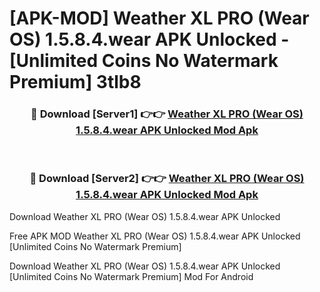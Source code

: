 # [APK-MOD] Weather XL PRO (Wear OS) 1.5.8.4.wear APK Unlocked - [Unlimited Coins No Watermark Premium] 3tlb8



<div align="center">
<h3>🔴 Download [Server1] 👉👉 <a href="https://momento.my/?title=Weather_XL_PRO_(Wear_OS)_1.5.8.4.wear_APK_Unlocked">Weather XL PRO (Wear OS) 1.5.8.4.wear APK Unlocked Mod Apk</a></h3><br>

<h3>🔴 Download [Server2] 👉👉 <a href="https://momento.my/?title=Weather_XL_PRO_(Wear_OS)_1.5.8.4.wear_APK_Unlocked">Weather XL PRO (Wear OS) 1.5.8.4.wear APK Unlocked Mod Apk</a></h3>
</div>



Download Weather XL PRO (Wear OS) 1.5.8.4.wear APK Unlocked 

Free APK MOD Weather XL PRO (Wear OS) 1.5.8.4.wear APK Unlocked [Unlimited Coins No Watermark Premium]

Download Weather XL PRO (Wear OS) 1.5.8.4.wear APK Unlocked [Unlimited Coins No Watermark Premium] Mod For Android
